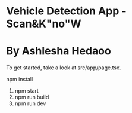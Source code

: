 # Vehicle Detection App - Scan&K"no"W
# By Ashlesha Hedaoo
To get started, take a look at src/app/page.tsx.

<!-- Commands to excecute -->
npm install
1.  npm start
2.  npm run build
3.  npm run dev